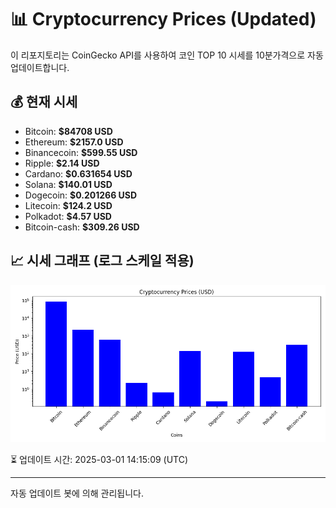 
# 📊 Cryptocurrency Prices (Updated)

이 리포지토리는 CoinGecko API를 사용하여 코인 TOP 10 시세를 10분가격으로 자동 업데이트합니다.

## 💰 현재 시세
- Bitcoin: **$84708 USD**
- Ethereum: **$2157.0 USD**
- Binancecoin: **$599.55 USD**
- Ripple: **$2.14 USD**
- Cardano: **$0.631654 USD**
- Solana: **$140.01 USD**
- Dogecoin: **$0.201266 USD**
- Litecoin: **$124.2 USD**
- Polkadot: **$4.57 USD**
- Bitcoin-cash: **$309.26 USD**

## 📈 시세 그래프 (로그 스케일 적용)
![Crypto Prices](crypto_prices.png)

⏳ 업데이트 시간: 2025-03-01 14:15:09 (UTC)

---
자동 업데이트 봇에 의해 관리됩니다.
